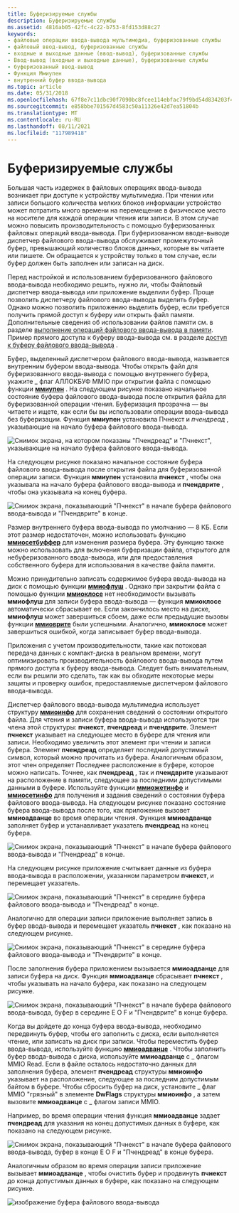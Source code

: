 ```yaml
---
title: Буферизируемые службы
description: Буферизируемые службы
ms.assetid: 4816ab05-42fc-4c22-b753-8fd153d88c27
keywords:
- файловые операции ввода-вывода мультимедиа, буферизованные службы
- файловый ввод-вывод, буферизованные службы
- входные и выходные данные (ввод-вывод), буферизованные службы
- Ввод-вывод (входные и выходные данные), буферизованные службы
- буферизованный ввод-вывод
- Функция Ммиупен
- внутренний буфер ввода-вывода
ms.topic: article
ms.date: 05/31/2018
ms.openlocfilehash: 67f8e7c11dbc90f7090bc8fcee114ebfac79f9bd54d834203f4b8e7bf893f591
ms.sourcegitcommit: e858bbe701567d4583c50a11326e42d7ea51804b
ms.translationtype: MT
ms.contentlocale: ru-RU
ms.lasthandoff: 08/11/2021
ms.locfileid: "117989418"
---
```

# <a name="buffered-services"></a>Буферизируемые службы

Большая часть издержек в файловых операциях ввода-вывода возникает при доступе к устройству мультимедиа. При чтении или записи большого количества мелких блоков информации устройство может потратить много времени на перемещение в физическое место на носителе для каждой операции чтения или записи. В этом случае можно повысить производительность с помощью буферизованных файловых операций ввода-вывода. При буферизованном вводе-выводе диспетчер файлового ввода-вывода обслуживает промежуточный буфер, превышающий количество блоков данных, которые вы читаете или пишете. Он обращается к устройству только в том случае, если буфер должен быть заполнен или записан на диск.

Перед настройкой и использованием буферизованного файлового ввода-вывода необходимо решить, нужно ли, чтобы Файловый диспетчер ввода-вывода или приложение выделили буфер. Проще позволить диспетчеру файлового ввода-вывода выделить буфер. Однако можно позволить приложению выделить буфер, если требуется получить прямой доступ к буферу или открыть файл памяти. Дополнительные сведения об использовании файлов памяти см. в разделе [выполнение операций файлового ввода-вывода в памяти](performing-memory-file-i-o.md). Пример прямого доступа к буферу ввода-вывода см. в разделе [доступ к буферу файлового ввода-вывода](accessing-a-file-i-o-buffer.md) .

Буфер, выделенный диспетчером файлового ввода-вывода, называется внутренним буфером ввода-вывода. Чтобы открыть файл для буферизованного ввода-вывода с помощью внутреннего буфера, укажите \_ флаг АЛЛОКБУФ MMIO при открытии файла с помощью функции [**ммиупен**](/windows/win32/api/mmiscapi/nf-mmiscapi-mmioopen) . На следующем рисунке показано начальное состояние буфера файлового ввода-вывода после открытия файла для буферизованной операции чтения. Буферизация прозрачна — вы читаете и ищете, как если бы вы использовали операции ввода-вывода без буферизации. Функция **ммиупен** установила Пчнекст и *пчендреад* , указывающие на начало буфера файлового ввода-вывода.

![Снимок экрана, на котором показаны "Пчендреад" и "Пчнекст", указывающие на начало буфера файлового ввода-вывода.](images/mmio7.gif)

На следующем рисунке показано начальное состояние буфера файлового ввода-вывода после открытия файла для буферизованной операции записи. Функция **ммиупен** установила **пчнекст** , чтобы она указывала на начало буфера файлового ввода-вывода и **пчендврите** , чтобы она указывала на конец буфера.

![Снимок экрана, показывающий "Пчнекст" в начале буфера файлового ввода-вывода и "Пчендврите" в конце.](images/mmio11.gif)

Размер внутреннего буфера ввода-вывода по умолчанию — 8 КБ. Если этот размер недостаточен, можно использовать функцию [**ммиосетбуффер**](/windows/win32/api/mmiscapi/nf-mmiscapi-mmiosetbuffer) для изменения размера буфера. Эту функцию также можно использовать для включения буферизации файла, открытого для небуферизованного ввода-вывода, или для предоставления собственного буфера для использования в качестве файла памяти.

Можно принудительно записать содержимое буфера ввода-вывода на диск с помощью функции [**ммиофлуш**](/windows/win32/api/mmiscapi/nf-mmiscapi-mmioflush) . Однако при закрытии файла с помощью функции [**ммиоклосе**](/windows/win32/api/mmiscapi/nf-mmiscapi-mmioclose) нет необходимости вызывать **ммиофлуш** для записи буфера ввода-вывода — функция **ммиоклосе** автоматически сбрасывает ее. Если закончилось место на диске, **ммиофлуш** может завершиться сбоем, даже если предыдущие вызовы функции [**ммиоврите**](/windows/win32/api/mmiscapi/nf-mmiscapi-mmiowrite) были успешными. Аналогично, **ммиоклосе** может завершиться ошибкой, когда записывает буфер ввода-вывода.

Приложения с учетом производительности, такие как потоковая передача данных с компакт-диска в реальном времени, могут оптимизировать производительность файлового ввода-вывода путем прямого доступа к буферу ввода-вывода. Следует быть внимательным, если вы решили это сделать, так как вы обходите некоторые меры защиты и проверку ошибок, предоставляемые диспетчером файлового ввода-вывода.

Диспетчер файлового ввода-вывода мультимедиа использует структуру [**ммиоинфо**](/previous-versions//dd757322(v=vs.85)) для сохранения сведений о состоянии открытого файла. Для чтения и записи буфера ввода-вывода используются три члена этой структуры: **пчнекст**, **пчендреад** и **пчендврите**. Элемент **пчнекст** указывает на следующее место в буфере для чтения или записи. Необходимо увеличить этот элемент при чтении и записи буфера. Элемент **пчендреад** определяет последний допустимый символ, который можно прочитать из буфера. Аналогичным образом, этот член определяет Последнее расположение в буфере, которое можно написать. Точнее, как **пчендреад** , так и **пчендврите** указывают на расположение в памяти, следующее за последними допустимыми данными в буфере. Используйте функции [**ммиожетинфо**](/windows/win32/api/mmiscapi/nf-mmiscapi-mmiogetinfo) и [**ммиосетинфо**](/windows/win32/api/mmiscapi/nf-mmiscapi-mmiosetinfo) для получения и задания сведений о состоянии буфера файлового ввода-вывода. На следующем рисунке показано состояние буфера ввода-вывода после того, как приложение вызовет **ммиоадванце** во время операции чтения. Функция **ммиоадванце** заполняет буфер и устанавливает указатель **пчендреад** на конец буфера.

![Снимок экрана, показывающий "Пчнекст" в начале буфера файлового ввода-вывода и "Пчендреад" в конце.](images/mmio8.gif)

На следующем рисунке приложение считывает данные из буфера ввода-вывода в расположении, указанном параметром **пчнекст**, и перемещает указатель.

![Снимок экрана, показывающий "Пчнекст" в середине буфера файлового ввода-вывода и "Пчендреад" в конце.](images/mmio9.gif)

Аналогично для операции записи приложение выполняет запись в буфер ввода-вывода и перемещает указатель **пчнекст** , как показано на следующем рисунке.

![Снимок экрана, показывающий "Пчнекст" в середине буфера файлового ввода-вывода и "Пчендврите" в конце.](images/mmio12.gif)

После заполнения буфера приложением вызывается **ммиоадванце** для записи буфера на диск. Функция **ммиоадванце** сбрасывает **пчнекст** , чтобы указывать на начало буфера, как показано на следующем рисунке.

![Снимок экрана, показывающий "Пчнекст" в начале буфера файлового ввода-вывода, буфер в середине E O F и "Пчендврите" в конце буфера.](images/mmio13.gif)

Когда вы дойдете до конца буфера ввода-вывода, необходимо передвинуть буфер, чтобы его заполнить с диска, если выполняется чтение, или записать на диск при записи. Чтобы переместить буфер ввода-вывода, используйте функцию [**ммиоадванце**](/windows/win32/api/mmiscapi/nf-mmiscapi-mmioadvance) . Чтобы заполнить буфер ввода-вывода с диска, используйте **ммиоадванце** с \_ флагом MMIO Read. Если в файле осталось недостаточно данных для заполнения буфера, элемент **пчендреад** структуры **ммиоинфо** указывает на расположение, следующее за последним допустимым байтом в буфере. Чтобы сбросить буфер на диск, установите \_ флаг MMIO "грязный" в элементе **DwFlags** структуры **ммиоинфо** , а затем вызовите **ммиоадванце** с \_ флагом записи MMIO.

Например, во время операции чтения функция **ммиоадванце** задает **пчендреад** для указания на конец допустимых данных в буфере, как показано на следующем рисунке.

![Снимок экрана, показывающий "Пчнекст" в начале буфера файлового ввода-вывода, буфер в конце E O F и "Пчендреад" в конце буфера.](images/mmio10.gif)

Аналогичным образом во время операции записи приложение вызывает **ммиоадванце** , чтобы очистить буфер и продвинуть **пчнекст** до конца допустимых данных в буфере, как показано на следующем рисунке.

![изображение буфера файлового ввода-вывода](images/mmio14.gif)

 

 